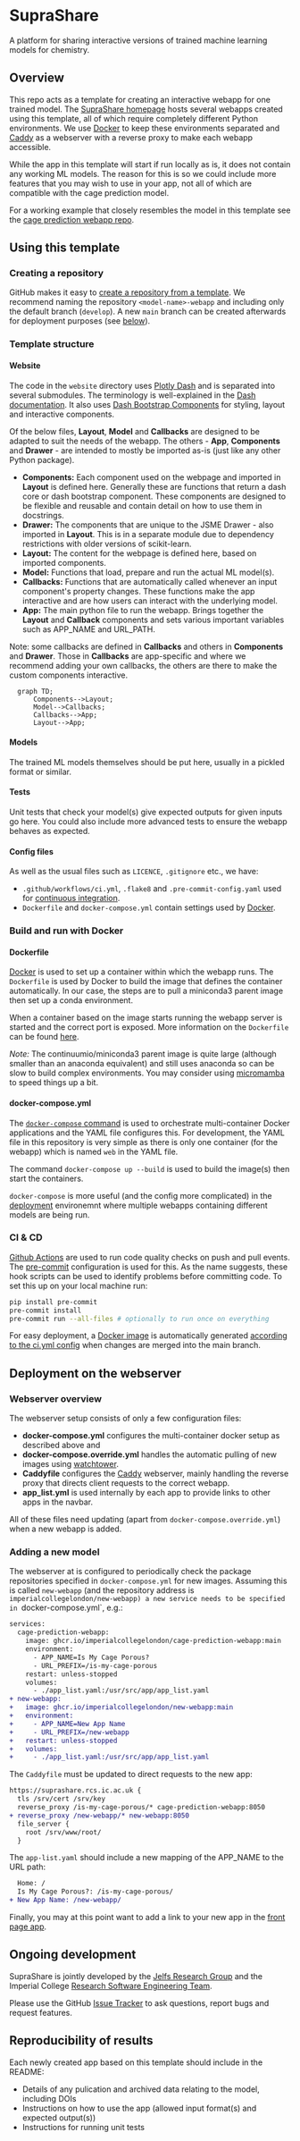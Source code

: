 # SupraShare

A platform for sharing interactive versions of trained machine learning models for
chemistry.

## Overview

This repo acts as a template for creating an interactive webapp for one trained model.
The [SupraShare homepage](https://suprashare.rcs.ic.ac.uk/) hosts several webapps
created using this template, all of which require completely different Python environments.
We use [Docker](https://www.docker.com/) to keep these environments separated and [Caddy](https://caddyserver.com/docs/quick-starts/reverse-proxy)
as a webserver with a reverse proxy to make each webapp accessible.

While the app in this template will start if run locally as is, it does not contain any
working ML models. The reason for this is so we could include more features that you may
wish to use in your app, not all of which are compatible with the cage prediction
model.

For a working example that closely resembles the model in this template see the
[cage prediction webapp repo](https://github.com/ImperialCollegeLondon/cage-prediction-webapp).

## Using this template

### Creating a repository

GitHub makes it easy to [create a repository from a template](https://docs.github.com/en/repositories/creating-and-managing-repositories/creating-a-repository-from-a-template#creating-a-repository-from-a-template).
We recommend naming the repository `<model-name>-webapp` and including only the default
branch (`develop`). A new `main` branch can be created afterwards for deployment purposes
(see [below](#tests-ci--cd)).

### Template structure

#### Website

The code in the `website` directory uses [Plotly Dash](https://plotly.com/dash/) and is
separated into several submodules. The terminology is well-explained in the [Dash documentation](https://dash.plotly.com/introduction).
It also uses [Dash Bootstrap Components](https://dash-bootstrap-components.opensource.faculty.ai/docs/components/) for styling,
layout and interactive components.

Of the below files, **Layout**, **Model** and **Callbacks** are designed to be adapted to suit
the needs of the webapp. The others - **App**, **Components** and **Drawer** - are intended to
mostly be imported as-is (just like any other Python package).

- **Components:** Each component used on the webpage and imported in **Layout** is defined here. Generally these are functions that return a dash core or dash bootstrap component. These components are designed to be flexible and reusable and contain detail on how to use them in docstrings.
- **Drawer:** The components that are unique to the JSME Drawer - also imported in **Layout**. This is in a separate module due to dependency restrictions with older versions of scikit-learn.
- **Layout:** The content for the webpage is defined here, based on imported components.
- **Model:** Functions that load, prepare and run the actual ML model(s).
- **Callbacks:** Functions that are automatically called whenever an input component's property changes. These functions make the app interactive and are how users can interact with the underlying model.
- **App:** The main python file to run the webapp. Brings together the **Layout** and **Callback** components and sets various important variables such as APP_NAME and URL_PATH.

Note: some callbacks are defined in **Callbacks** and others in **Components** and **Drawer**.
Those in **Callbacks** are app-specific and where we recommend adding your own callbacks, the
others are there to make the custom components interactive.

```mermaid
  graph TD;
      Components-->Layout;
      Model-->Callbacks;
      Callbacks-->App;
      Layout-->App;
 ```

#### Models

The trained ML models themselves should be put here, usually in a pickled format or
similar.

#### Tests

Unit tests that check your model(s) give expected outputs for given inputs go here.
You could also include more advanced tests to ensure the webapp behaves as expected.

#### Config files

As well as the usual files such as `LICENCE`, `.gitignore` etc., we have:

- `.github/workflows/ci.yml`, `.flake8` and `.pre-commit-config.yaml` used for [continuous integration](#ci--cd).
- `Dockerfile` and `docker-compose.yml` contain settings used by [Docker](#build-and-run-with-docker).

### Build and run with Docker

#### Dockerfile

[Docker](https://www.docker.com/) is used to set up a container within which the webapp
runs. The `Dockerfile` is used by Docker to build the image that defines the
container automatically. In our case, the steps are to pull a miniconda3 parent image
then set up a conda environment.

When a container based on the image starts running the webapp server is started and the
correct port is exposed. More information on the `Dockerfile` can be found [here](https://docs.docker.com/engine/reference/builder/).

*Note:* The continuumio/miniconda3 parent image is quite large (although smaller than an anaconda equivalent) and still uses anaconda so can be slow to build complex environments.
You may consider using [micromamba](https://github.com/mamba-org/micromamba-docker) to
speed things up a bit.

#### docker-compose.yml

The [`docker-compose` command](https://docs.docker.com/compose/) is used to orchestrate
multi-container Docker applications and the YAML file configures this. For development,
the YAML file in this repository is very simple as there is only one container (for the
webapp) which is named `web` in the YAML file.

The command `docker-compose up --build` is used to build the image(s) then start the
containers.

`docker-compose` is more useful (and the config more complicated) in the [deployment](#deployment)
environemnt where multiple webapps containing different models are being run.

### CI & CD

[Github Actions](https://github.com/features/actions) are used to run code quality checks
on push and pull events. The [pre-commit](https://pre-commit.com/) configuration is used
for this. As the name suggests, these hook scripts can be used to identify problems before
committing code. To set this up on your local machine run:

```bash
pip install pre-commit
pre-commit install
pre-commit run --all-files # optionally to run once on everything
```

For easy deployment, a [Docker image](https://github.com/ImperialCollegeLondon/SupraShare/pkgs/container/suprashare)
is automatically generated [according to the ci.yml config](https://github.com/ImperialCollegeLondon/SupraShare/blob/develop/.github/workflows/ci.yml) when changes are merged into the main branch.

## Deployment on the webserver

### Webserver overview

The webserver setup consists of only a few configuration files:

- **docker-compose.yml** configures the multi-container docker setup as described above and
- **docker-compose.override.yml** handles the automatic pulling of new images using [watchtower](https://github.com/containrrr/watchtower).
- **Caddyfile** configures the [Caddy](https://caddyserver.com/docs/caddyfile) webserver, mainly handling the reverse proxy that directs client requests to the correct webapp.
- **app_list.yml** is used internally by each app to provide links to other apps in the navbar.

All of these files need updating (apart from `docker-compose.override.yml`) when a new
webapp is added.

### Adding a new model

The webserver at is configured to periodically check the package repositories specified
in `docker-compose.yml` for new images. Assuming this is called `new-webapp` (and the repository
address is `imperialcollegelondon/new-webapp) a new service needs to be specified in
`docker-compose.yml`, e.g.:

```diff
services:
  cage-prediction-webapp:
    image: ghcr.io/imperialcollegelondon/cage-prediction-webapp:main
    environment:
      - APP_NAME=Is My Cage Porous?
      - URL_PREFIX=/is-my-cage-porous
    restart: unless-stopped
    volumes:
      - ./app_list.yaml:/usr/src/app/app_list.yaml
+ new-webapp:
+   image: ghcr.io/imperialcollegelondon/new-webapp:main
+   environment:
+     - APP_NAME=New App Name
+     - URL_PREFIX=/new-webapp
+   restart: unless-stopped
+   volumes:
+     - ./app_list.yaml:/usr/src/app/app_list.yaml
```

The `Caddyfile` must be updated to direct requests to the new app:

```diff
https://suprashare.rcs.ic.ac.uk {
  tls /srv/cert /srv/key
  reverse_proxy /is-my-cage-porous/* cage-prediction-webapp:8050
+ reverse_proxy /new-webapp/* new-webapp:8050
  file_server {
    root /srv/www/root/
  }
```

The `app-list.yaml` should include a new mapping of the APP_NAME to the URL path:

```diff
  Home: /
  Is My Cage Porous?: /is-my-cage-porous/
+ New App Name: /new-webapp/
```

Finally, you may at this point want to add a link to your new app in the [front page app](https://github.com/ImperialCollegeLondon/SupraShareFrontPage). 

## Ongoing development

SupraShare is jointly developed by the [Jelfs Research Group](http://www.jelfs-group.org/) and the Imperial College [Research Software Engineering Team](https://www.imperial.ac.uk/admin-services/ict/self-service/research-support/rcs/research-software-engineering/).

Please use the GitHub [Issue Tracker](https://github.com/ImperialCollegeLondon/SupraShare/issues)
to ask questions, report bugs and request features.

## Reproducibility of results

Each newly created app based on this template should include in the README:

- Details of any pulication and archived data relating to the model, including DOIs
- Instructions on how to use the app (allowed input format(s) and expected output(s))
- Instructions for running unit tests
